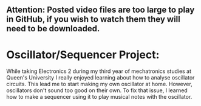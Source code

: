 ## Attention: Posted video files are too large to play in GitHub, if you wish to watch them they will need to be downloaded.

# Oscillator/Sequencer Project:
While taking Electronics 2 during my third year of mechatronics studies at Queen's University I really enjoyed learning about how to analyse oscillator circuits. This lead me to start making my own oscillator at home. However, oscillators don't sound too good on their own. To fix that issue, I learned how to make a sequencer using it to play musical notes with the oscillator.     
